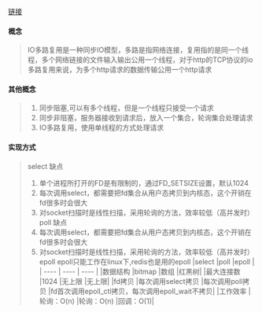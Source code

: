 [链接](https://mp.weixin.qq.com/s/iVfLZJ89UMtu3Z5IgpoCoQ)

#### 概念
> IO多路复用是一种同步IO模型，多路是指网络连接，复用指的是同一个线程，多个网络链接的文件输入输出公用一个线程，对于http的TCP协议的io多路复用来说，为多个http请求的数据传输公用一个http请求

#### 其他概念
> 1. 同步阻塞,可以有多个线程，但是一个线程只接受一个请求
> 2. 同步非阻塞，服务器接收到请求后，放入一个集合，轮询集合处理请求
> 3. IO多路复用，使用单线程的方式处理请求

#### 实现方式
> select
> 缺点
> 1. 单个进程所打开的FD是有限制的，通过FD_SETSIZE设置，默认1024
> 2. 每次调用select，都需要把fd集合从用户态拷贝到内核态，这个开销在fd很多时会很大
> 3. 对socket扫描时是线性扫描，采用轮询的方法，效率较低（高并发时）
> poll
> 缺点
> 1. 每次调用select，都需要把fd集合从用户态拷贝到内核态，这个开销在fd很多时会很大
> 2. 对socket扫描时是线性扫描，采用轮询的方法，效率较低（高并发时）
> epoll
> epoll只能工作在linux下,redis也是用的epoll
|select	|poll	|epoll |
| ---- | ---- | ---- |
|数据结构	|bitmap	|数组	|红黑树|
|最大连接数	|1024	|无上限	|无上限|
|fd拷贝	|每次调用select拷贝	|每次调用poll拷贝	|fd首次调用epoll_ctl拷贝，每次调用epoll_wait不拷贝|
|工作效率	|轮询：O(n)	|轮询：O(n)	|回调：O(1)|



